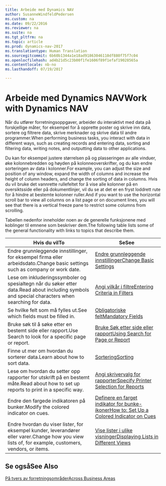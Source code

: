 ```yaml
---
title: Arbeide med Dynamics NAV
author: SusanneWindfeldPedersen
ms.custom: na
ms.date: 09/22/2016
ms.reviewer: na
ms.suite: na
ms.tgt_pltfrm: na
ms.topic: article
ms.prod: dynamics-nav-2017
ms.translationtype: Human Translation
ms.sourcegitcommit: 6b60b1344a1e18ad91863046110df880f75f7c04
ms.openlocfilehash: ad4b21d5c23b00f1fe1606f89f1efaf19028565a
ms.contentlocale: nb-no
ms.lasthandoff: 07/19/2017

---
```

    
# <a name="work-with-dynamics-nav"></a><span data-ttu-id="98fdd-102">Arbeide med Dynamics NAV</span><span class="sxs-lookup"><span data-stu-id="98fdd-102">Work with Dynamics NAV</span></span>
<span data-ttu-id="98fdd-103">Når du utfører forretningsoppgaver, arbeider du interaktivt med data på forskjellige måter, for eksempel for å opprette poster og skrive inn data, sortere og filtrere data, skrive merknader og skrive data til andre programmer.</span><span class="sxs-lookup"><span data-stu-id="98fdd-103">When performing business tasks, you interact with data in different ways, such as creating records and entering data, sorting and filtering data, writing notes, and outputting data to other applications.</span></span>

<span data-ttu-id="98fdd-104">Du kan for eksempel justere størrelsen på og plasseringen av alle vinduer, øke kolonnebredden og høyden på kolonneoverskrifter, og du kan endre sorteringen av data i kolonner.</span><span class="sxs-lookup"><span data-stu-id="98fdd-104">For example, you can adjust the size and position of any window, expand the width of columns and increase the height of column headers, and change the sorting of data in columns.</span></span> <span data-ttu-id="98fdd-105">Hvis du vil bruke det vannrette rullefeltet for å vise alle kolonner på en oversiktsside eller på dokumentlinjer, vil du se at det er en fryst loddrett rute for å hindre at bestemte kolonner ruller.</span><span class="sxs-lookup"><span data-stu-id="98fdd-105">And if you want to use the horizontal scroll bar to view all columns on a list page or on document lines, you will see that there is a vertical freeze pane to restrict some columns from scrolling.</span></span>

<span data-ttu-id="98fdd-106">Tabellen nedenfor inneholder noen av de generelle funksjonene med koblinger til emnene som beskriver dem.</span><span class="sxs-lookup"><span data-stu-id="98fdd-106">The following table lists some of the general functionality with links to topics that describe them.</span></span>

|<span data-ttu-id="98fdd-107">Hvis du vil</span><span class="sxs-lookup"><span data-stu-id="98fdd-107">To</span></span> |<span data-ttu-id="98fdd-108">Se</span><span class="sxs-lookup"><span data-stu-id="98fdd-108">See</span></span> |
|---|----|
|<span data-ttu-id="98fdd-109">Endre grunnleggende innstillinger, for eksempel firma eller arbeidsdato.</span><span class="sxs-lookup"><span data-stu-id="98fdd-109">Change basic settings such as company or work date.</span></span>|[<span data-ttu-id="98fdd-110">Endre grunnleggende innstillinger</span><span class="sxs-lookup"><span data-stu-id="98fdd-110">Change Basic Settings</span></span>](ui-change-basic-settings.md)|
|<span data-ttu-id="98fdd-111">Lese om inkluderingssymboler og spesialtegn når du søker etter data.</span><span class="sxs-lookup"><span data-stu-id="98fdd-111">Read about including symbols and special characters when searching for data.</span></span>|[<span data-ttu-id="98fdd-112">Angi vilkår i filtre</span><span class="sxs-lookup"><span data-stu-id="98fdd-112">Entering Criteria in Filters</span></span>](ui-enter-criteria-filters.md)|
|<span data-ttu-id="98fdd-113">Se hvilke felt som må fylles ut.</span><span class="sxs-lookup"><span data-stu-id="98fdd-113">See which fields must be filled in.</span></span>|[<span data-ttu-id="98fdd-114">Obligatoriske felt</span><span class="sxs-lookup"><span data-stu-id="98fdd-114">Mandatory Fields</span></span>](ui-mandatory-fields.md)|
|<span data-ttu-id="98fdd-115">Bruke søk til å søke etter en bestemt side eller rapport.</span><span class="sxs-lookup"><span data-stu-id="98fdd-115">Use Search to look for a specific page or report.</span></span>|[<span data-ttu-id="98fdd-116">Bruke Søk etter side eller rapport</span><span class="sxs-lookup"><span data-stu-id="98fdd-116">Using Search for Page or Report</span></span>](ui-search.md)|
|<span data-ttu-id="98fdd-117">Finne ut mer om hvordan du sorterer data.</span><span class="sxs-lookup"><span data-stu-id="98fdd-117">Learn about how to sort data.</span></span>|[<span data-ttu-id="98fdd-118">Sortering</span><span class="sxs-lookup"><span data-stu-id="98fdd-118">Sorting</span></span>](ui-sorting.md)|
|<span data-ttu-id="98fdd-119">Lese om hvordan du setter opp rapporter for utskrift på en bestemt måte.</span><span class="sxs-lookup"><span data-stu-id="98fdd-119">Read about how to set up reports to print in a specific way.</span></span>|[<span data-ttu-id="98fdd-120">Angi skrivervalg for rapporter</span><span class="sxs-lookup"><span data-stu-id="98fdd-120">Specify Printer Selection for Reports</span></span>](ui-specify-printer-selection-reports.md)|
|<span data-ttu-id="98fdd-121">Endre den fargede indikatoren på bunker.</span><span class="sxs-lookup"><span data-stu-id="98fdd-121">Modify the colored indicator on cues.</span></span>|[<span data-ttu-id="98fdd-122">Definere en farget indikator for bunke-ikoner</span><span class="sxs-lookup"><span data-stu-id="98fdd-122">How to: Set Up a Colored Indicator on Cues</span></span>](ui-how-setup-colored-indicator-cues.md)|
|<span data-ttu-id="98fdd-123">Endre hvordan du viser lister, for eksempel kunder, leverandører eller varer.</span><span class="sxs-lookup"><span data-stu-id="98fdd-123">Change how you view lists of, for example, customers, vendors, or items.</span></span>|[<span data-ttu-id="98fdd-124">Vise lister i ulike visninger</span><span class="sxs-lookup"><span data-stu-id="98fdd-124">Displaying Lists in Different Views</span></span>](across-display-lists-different-views.md)|

## <a name="see-also"></a><span data-ttu-id="98fdd-125">Se også</span><span class="sxs-lookup"><span data-stu-id="98fdd-125">See Also</span></span>
[<span data-ttu-id="98fdd-126">På tvers av forretningsområder</span><span class="sxs-lookup"><span data-stu-id="98fdd-126">Across Business Areas</span></span>](ui-across-business-areas.md)

